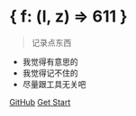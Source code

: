 # { f: (l, z) => 611 }

> 记录点东西

* 我觉得有意思的
* 我觉得记不住的
* 尽量跟工具无关吧

[GitHub](https://github.com/liuzip/)
[Get Start](2019/04/Matrix.md)